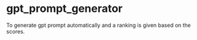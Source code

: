 # gpt_prompt_generator
To generate gpt prompt automatically and a ranking is given based on the scores.
